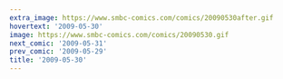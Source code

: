 ```yaml
---
extra_image: https://www.smbc-comics.com/comics/20090530after.gif
hovertext: '2009-05-30'
image: https://www.smbc-comics.com/comics/20090530.gif
next_comic: '2009-05-31'
prev_comic: '2009-05-29'
title: '2009-05-30'
---
```


